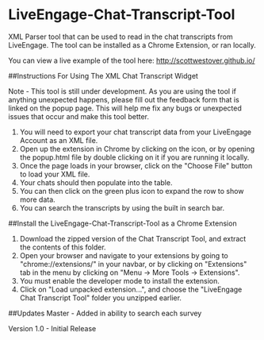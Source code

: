 # LiveEngage-Chat-Transcript-Tool
XML Parser tool that can be used to read in the chat transcripts from LiveEngage. The tool can be installed as a Chrome Extension, or ran locally.

You can view a live example of the tool here: http://scottwestover.github.io/

##Instructions For Using The XML Chat Transcript Widget

Note - This tool is still under development. As you are using the tool if anything unexpected happens, please fill out the feedback form that is linked on the popup page. This will help me fix any bugs or unexpected issues that occur and make this tool better.

1. You will need to export your chat transcript data from your LiveEngage Account as an XML file.
2. Open up the extension in Chrome by clicking on the icon, or by opening the popup.html file by double clicking on it if you are running it locally.
3. Once the page loads in your browser, click on the "Choose File" button to load your XML file. 
4. Your chats should then populate into the table.
5. You can then click on the green plus icon to expand the row to show more data.
6. You can search the transcripts by using the built in search bar. 

##Install the LiveEngage-Chat-Transcript-Tool as a Chrome Extension

1. Download the zipped version of the Chat Transcript Tool, and extract the contents of this folder.
2. Open your browser and navigate to your extensions by going to "chrome://extensions/" in your navbar, or by clicking on "Extensions" tab in the menu by clicking on "Menu -> More Tools -> Extensions".
3. You must enable the developer mode to install the extension. 
4. Click on "Load unpacked extension...", and choose the "LiveEngage Chat Transcript Tool" folder you unzipped earlier.

##Updates
Master - Added in ability to search each survey

Version 1.0 - Initial Release
